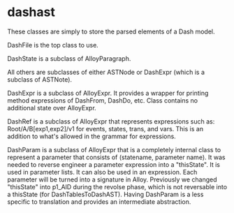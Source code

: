 # dashast

These classes are simply to store the parsed elements of a Dash model.

DashFile is the top class to use.

DashState is a subclass of AlloyParagraph.

All others are subclasses of either ASTNode or DashExpr (which is a subclass of ASTNote).

DashExpr is a subclass of AlloyExpr.  It provides a wrapper for printing method expressions of DashFrom, DashDo, etc.  Class contains no additional state over AlloyExpr.

DashRef is a subclass of AlloyExpr that represents expressions such as:
Root/A/B[exp1,exp2]/v1
for events, states, trans, and vars.  This is an addition to what's allowed in the grammar for expressions.

DashParam is a subclass of AlloyExpr that is a completely internal class to represent a parameter that consists of (statename, parameter name).  It was needed to reverse engineer a parameter expression into a "thisState".
It is used in parameter lists.  It can also be used in an expression.
Each parameter will be turned into a signature in Alloy.
Previously we changed "thisState" into p1_AID during the revolse phase, which is not reversable into a thisState (for DashTablesToDashAST).  Having DashParam is a less specific to translation and provides an intermediate abstraction.